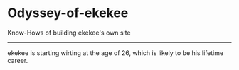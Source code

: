 # Odyssey-of-ekekee
Know-Hows of building ekekee's own site

----
ekekee is starting wirting at the age of 26, which is likely to be his lifetime career.
